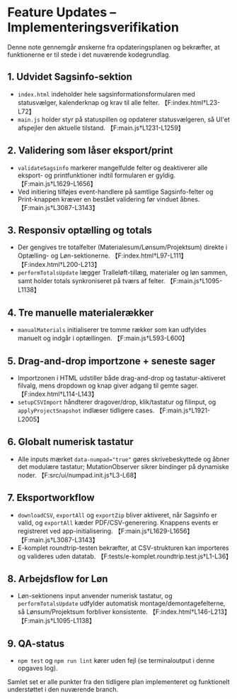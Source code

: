 # Feature Updates – Implementeringsverifikation

Denne note gennemgår ønskerne fra opdateringsplanen og bekræfter, at funktionerne er til stede i det nuværende kodegrundlag.

## 1. Udvidet Sagsinfo-sektion
- `index.html` indeholder hele sagsinformationsformularen med statusvælger, kalenderknap og krav til alle felter. 【F:index.html†L23-L72】
- `main.js` holder styr på statuspillen og opdaterer statusvælgeren, så UI'et afspejler den aktuelle tilstand. 【F:main.js†L1231-L1259】

## 2. Validering som låser eksport/print
- `validateSagsinfo` markerer mangelfulde felter og deaktiverer alle eksport- og printfunktioner indtil formularen er gyldig. 【F:main.js†L1629-L1656】
- Ved initiering tilføjes event-handlere på samtlige Sagsinfo-felter og Print-knappen kræver en bestået validering før vinduet åbnes. 【F:main.js†L3087-L3143】

## 3. Responsiv optælling og totals
- Der gengives tre totalfelter (Materialesum/Lønsum/Projektsum) direkte i Optælling- og Løn-sektionerne. 【F:index.html†L97-L111】【F:index.html†L200-L213】
- `performTotalsUpdate` lægger Tralleløft-tillæg, materialer og løn sammen, samt holder totals synkroniseret på tværs af felter. 【F:main.js†L1095-L1138】

## 4. Tre manuelle materialerækker
- `manualMaterials` initialiserer tre tomme rækker som kan udfyldes manuelt og indgår i optællingen. 【F:main.js†L593-L600】

## 5. Drag-and-drop importzone + seneste sager
- Importzonen i HTML udstiller både drag-and-drop og tastatur-aktiveret filvalg, mens dropdown og knap giver adgang til gemte sager. 【F:index.html†L114-L143】
- `setupCSVImport` håndterer dragover/drop, klik/tastatur og filinput, og `applyProjectSnapshot` indlæser tidligere cases. 【F:main.js†L1921-L2005】

## 6. Globalt numerisk tastatur
- Alle inputs mærket `data-numpad="true"` gøres skrivebeskyttede og åbner det modulære tastatur; MutationObserver sikrer bindinger på dynamiske noder. 【F:src/ui/numpad.init.js†L3-L68】

## 7. Eksportworkflow
- `downloadCSV`, `exportAll` og `exportZip` bliver aktiveret, når Sagsinfo er valid, og `exportAll` kæder PDF/CSV-generering. Knappens events er registreret ved app-initialisering. 【F:main.js†L1629-L1656】【F:main.js†L3087-L3143】
- E-komplet roundtrip-testen bekræfter, at CSV-strukturen kan importeres og valideres uden datatab. 【F:tests/e-komplet.roundtrip.test.js†L1-L36】

## 8. Arbejdsflow for Løn
- Løn-sektionens input anvender numerisk tastatur, og `performTotalsUpdate` udfylder automatisk montage/demontagefelterne, så Lønsum/Projektsum forbliver konsistente. 【F:index.html†L146-L213】【F:main.js†L1095-L1138】

## 9. QA-status
- `npm test` og `npm run lint` kører uden fejl (se terminaloutput i denne opgaves log).

Samlet set er alle punkter fra den tidligere plan implementeret og funktionelt understøttet i den nuværende branch.

